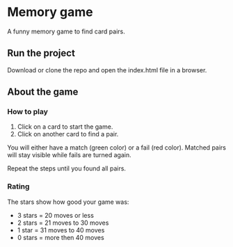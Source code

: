 # Memory game

A funny memory game to find card pairs.

## Run the project

Download or clone the repo and open the index.html file in a browser.

## About the game

### How to play

1. Click on a card to start the game.
1. Click on another card to find a pair.

You will either have a match (green color) or a fail (red color). Matched pairs will stay visible while fails are turned again.

Repeat the steps until you found all pairs.

### Rating

The stars show how good your game was:

* 3 stars = 20 moves or less
* 2 stars = 21 moves to 30 moves
* 1 star = 31 moves to 40 moves
* 0 stars = more then 40 moves

